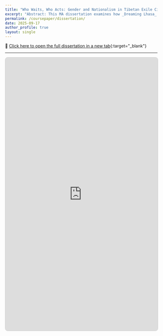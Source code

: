 ```yaml
---
title: "Who Waits, Who Acts: Gender and Nationalism in Tibetan Exile Cinema — A Case Study of _Dreaming Lhasa_"
excerpt: "Abstract: This MA dissertation examines how _Dreaming Lhasa_ (Sarin & Sonam, 2005) constructs a masculinized nationalist narrative through gendered representation. Using qualitative narrative analysis, it argues that the film naturalizes patriarchy by framing male agency as political action while relegating women to symbolic or emotional functions. The study calls for gender-attentive readings of exile cinema and for narrative forms that recognize women as historical agents."
permalink: /coursepaper/dissertation/
date: 2025-09-17
author_profile: true
layout: single
---
```


📄 [Click here to open the full dissertation in a new tab](https://yuchen2402.github.io/files/dissertation.pdf){:target="_blank"}

---

<iframe
  src="https://yuchen2402.github.io/files/dissertation.pdf"
  width="100%"
  height="900px"
  style="border: 1px solid #ccc; border-radius: 8px;">
</iframe>
